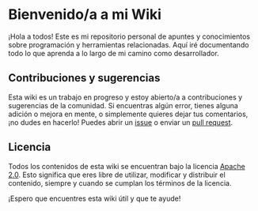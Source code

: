 # Bienvenido/a a mi Wiki 

¡Hola a todos! Este es mi repositorio personal de apuntes y conocimientos sobre programación y herramientas relacionadas. Aquí iré documentando todo lo que aprenda a lo largo de mi camino como desarrollador. 


## Contribuciones y sugerencias

Esta wiki es un trabajo en progreso y estoy abierto/a a contribuciones y sugerencias de la comunidad. Si encuentras algún error, tienes alguna adición o mejora en mente, o simplemente quieres dejar tus comentarios, ¡no dudes en hacerlo! Puedes abrir un [issue](https://github.com/stbangr/wiki/issues) o enviar un [pull request](https://github.com/stbangr/wiki/pulls).

## Licencia

Todos los contenidos de esta wiki se encuentran bajo la licencia [Apache 2.0](LICENSE.md). Esto significa que eres libre de utilizar, modificar y distribuir el contenido, siempre y cuando se cumplan los términos de la licencia.

¡Espero que encuentres esta wiki útil y que te ayude!
